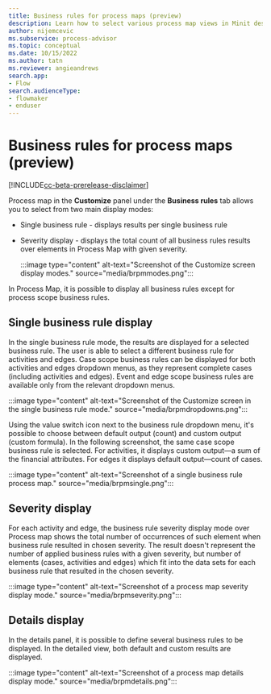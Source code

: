 ```yaml
---
title: Business rules for process maps (preview)
description: Learn how to select various process map views in Minit desktop application in process advisor.
author: nijemcevic
ms.subservice: process-advisor
ms.topic: conceptual
ms.date: 10/15/2022
ms.author: tatn
ms.reviewer: angieandrews
search.app:
- Flow
search.audienceType:
- flowmaker
- enduser
---
```


# Business rules for process maps (preview)

[!INCLUDE[cc-beta-prerelease-disclaimer](../includes/cc-beta-prerelease-disclaimer.md)]

Process map in the **Customize** panel under the **Business rules** tab allows you to select from two main display modes:

- Single business rule - displays results per single business rule

- Severity display - displays the total count of all business rules results over elements in Process Map with given severity.

   :::image type="content" alt-text="Screenshot of the Customize screen display modes." source="media/brpmmodes.png":::

In Process Map, it is possible to display all business rules except for process scope business rules.

## Single business rule display

In the single business rule mode, the results are displayed for a selected business rule. The user is able to select a different business rule for activities and edges. Case scope business rules can be displayed for both activities and edges dropdown menus, as they represent complete cases (including activities and edges). Event and edge scope business rules are available only from the relevant dropdown menus.

:::image type="content" alt-text="Screenshot of the Customize screen in the single business rule mode." source="media/brpmdropdowns.png":::

Using the value switch icon next to the business rule dropdown menu, it's possible to choose between default output (count) and custom output (custom formula). In the following screenshot, the same case scope business rule is selected. For activities, it displays custom output&mdash;a sum of the financial attributes. For edges it displays default output&mdash;count of cases.

:::image type="content" alt-text="Screenshot of a single business rule process map." source="media/brpmsingle.png":::

## Severity display

For each activity and edge, the business rule severity display mode over Process map shows the total number of occurrences of such element when business rule resulted in chosen severity. The result doesn't represent the number of applied business rules with a given severity, but number of elements (cases, activities and edges) which fit into the data sets for each business rule that resulted in the chosen severity.

:::image type="content" alt-text="Screenshot of a process map severity display mode." source="media/brpmseverity.png":::

## Details display

In the details panel, it is possible to define several business rules to be displayed. In the detailed view, both default and custom results are displayed.

:::image type="content" alt-text="Screenshot of a process map details display mode." source="media/brpmdetails.png":::


